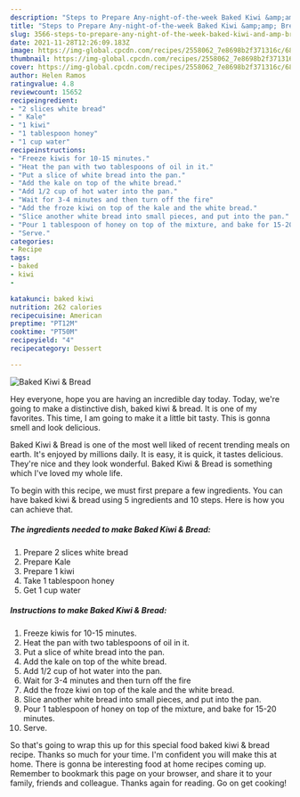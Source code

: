 ```yaml
---
description: "Steps to Prepare Any-night-of-the-week Baked Kiwi &amp;amp; Bread"
title: "Steps to Prepare Any-night-of-the-week Baked Kiwi &amp;amp; Bread"
slug: 3566-steps-to-prepare-any-night-of-the-week-baked-kiwi-and-amp-bread
date: 2021-11-28T12:26:09.183Z
image: https://img-global.cpcdn.com/recipes/2558062_7e8698b2f371316c/680x482cq70/baked-kiwi-bread-recipe-main-photo.jpg
thumbnail: https://img-global.cpcdn.com/recipes/2558062_7e8698b2f371316c/680x482cq70/baked-kiwi-bread-recipe-main-photo.jpg
cover: https://img-global.cpcdn.com/recipes/2558062_7e8698b2f371316c/680x482cq70/baked-kiwi-bread-recipe-main-photo.jpg
author: Helen Ramos
ratingvalue: 4.8
reviewcount: 15652
recipeingredient:
- "2 slices white bread"
- " Kale"
- "1 kiwi"
- "1 tablespoon honey"
- "1 cup water"
recipeinstructions:
- "Freeze kiwis for 10-15 minutes."
- "Heat the pan with two tablespoons of oil in it."
- "Put a slice of white bread into the pan."
- "Add the kale on top of the white bread."
- "Add 1/2 cup of hot water into the pan."
- "Wait for 3-4 minutes and then turn off the fire"
- "Add the froze kiwi on top of the kale and the white bread."
- "Slice another white bread into small pieces, and put into the pan."
- "Pour 1 tablespoon of honey on top of the mixture, and bake for 15-20 minutes."
- "Serve."
categories:
- Recipe
tags:
- baked
- kiwi
- 

katakunci: baked kiwi  
nutrition: 262 calories
recipecuisine: American
preptime: "PT12M"
cooktime: "PT50M"
recipeyield: "4"
recipecategory: Dessert

---
```



![Baked Kiwi &amp; Bread](https://img-global.cpcdn.com/recipes/2558062_7e8698b2f371316c/680x482cq70/baked-kiwi-bread-recipe-main-photo.jpg)

Hey everyone, hope you are having an incredible day today. Today, we're going to make a distinctive dish, baked kiwi &amp; bread. It is one of my favorites. This time, I am going to make it a little bit tasty. This is gonna smell and look delicious.



Baked Kiwi &amp; Bread is one of the most well liked of recent trending meals on earth. It's enjoyed by millions daily. It is easy, it is quick, it tastes delicious. They're nice and they look wonderful. Baked Kiwi &amp; Bread is something which I've loved my whole life.


To begin with this recipe, we must first prepare a few ingredients. You can have baked kiwi &amp; bread using 5 ingredients and 10 steps. Here is how you can achieve that.

<!--inarticleads1-->

##### The ingredients needed to make Baked Kiwi &amp; Bread:

1. Prepare 2 slices white bread
1. Prepare  Kale
1. Prepare 1 kiwi
1. Take 1 tablespoon honey
1. Get 1 cup water




<!--inarticleads2-->

##### Instructions to make Baked Kiwi &amp; Bread:

1. Freeze kiwis for 10-15 minutes.
1. Heat the pan with two tablespoons of oil in it.
1. Put a slice of white bread into the pan.
1. Add the kale on top of the white bread.
1. Add 1/2 cup of hot water into the pan.
1. Wait for 3-4 minutes and then turn off the fire
1. Add the froze kiwi on top of the kale and the white bread.
1. Slice another white bread into small pieces, and put into the pan.
1. Pour 1 tablespoon of honey on top of the mixture, and bake for 15-20 minutes.
1. Serve.




So that's going to wrap this up for this special food baked kiwi &amp; bread recipe. Thanks so much for your time. I'm confident you will make this at home. There is gonna be interesting food at home recipes coming up. Remember to bookmark this page on your browser, and share it to your family, friends and colleague. Thanks again for reading. Go on get cooking!
